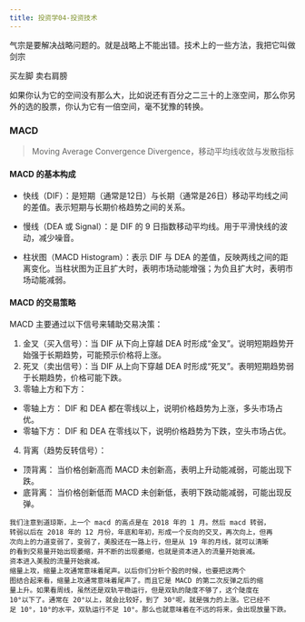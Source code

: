 ```yaml
---
title: 投资学04-投资技术
---
```



气宗是要解决战略问题的。就是战略上不能出错。技术上的一些方法，我把它叫做剑宗

买左脚 卖右肩膀

如果你认为它的空间没有那么大，比如说还有百分之二三十的上涨空间，那么你另外的选的股票，你认为它有一倍空间，毫不犹豫的转换。



### MACD

> Moving Average Convergence Divergence，移动平均线收敛与发散指标

#### MACD 的基本构成

- 快线（DIF）：是短期（通常是12日）与长期（通常是26日）移动平均线之间的差值。表示短期与长期价格趋势之间的关系。

- 慢线（DEA 或 Signal）：是 DIF 的 9 日指数移动平均线。用于平滑快线的波动，减少噪音。
- 柱状图（MACD Histogram）：表示 DIF 与 DEA 的差值，反映两线之间的距离变化。当柱状图为正且扩大时，表明市场动能增强；为负且扩大时，表明市场动能减弱。

#### MACD 的交易策略

MACD 主要通过以下信号来辅助交易决策：

1. 金叉（买入信号）：当 DIF 从下向上穿越 DEA 时形成“金叉”。说明短期趋势开始强于长期趋势，可能预示价格将上涨。
2. 死叉（卖出信号）：当 DIF 从上向下穿越 DEA 时形成“死叉”。表明短期趋势弱于长期趋势，价格可能下跌。
3. 零轴上方和下方：
  - 零轴上方： DIF 和 DEA 都在零线以上，说明价格趋势为上涨，多头市场占优。
  - 零轴下方： DIF 和 DEA 在零线以下，说明价格趋势为下跌，空头市场占优。
4. 背离（趋势反转信号）： 
  - 顶背离： 当价格创新高而 MACD 未创新高，表明上升动能减弱，可能出现下跌。
  - 底背离： 当价格创新低而 MACD 未创新低，表明下跌动能减弱，可能出现反弹。


```
我们注意到道琼斯，上一个 macd 的高点是在 2018 年的 1 月。然后 macd 转弱，
转弱以后在 2018 年的 12 月份，年底和年初，形成一个反向的交叉，再次向上，但再
次向上的力道变弱了，变弱了，美股还在一路上行，但是从 19 年的月线，就可以清晰
的看到交易量开始出现萎缩，并不断的出现萎缩，也就是资本进入的流量开始衰减。
资本进入美股的流量开始衰减。
缩量上攻，缩量上攻通常意味着尾声。以后你们分析个股的时候，也要把这两个
图结合起来看，缩量上攻通常意味着尾声了。而且它是 MACD 的第二次反弹之后的缩
量上升。如果看周线，虽然还是双轨平稳运行，但是双轨的陡度不够了，这个陡度在
10°以下了。通常在 20°以上，就会比较好，到了 30°呢，就是强力的上涨。它已经不
足 10°，10°的水平，双轨运行不足 10°。那么也就意味着在不远的将来，会出现放量下跌。
```